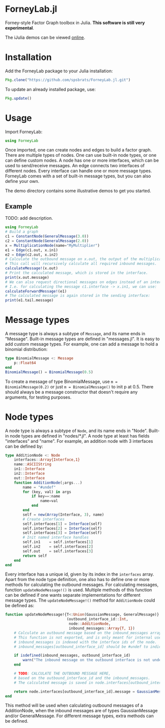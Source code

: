 ForneyLab.jl
============

Forney-style Factor Graph toolbox in Julia.
**This software is still very experimental**.

The iJulia demos can be viewed [online](http://192.71.151.86/ForneyLab.jl-demos/).

Installation
============
Add the ForneyLab package to your Julia installation:
```jl
Pkg.clone("https://github.com/spsbrats/ForneyLab.jl.git")
```
To update an already installed package, use:
```jl
Pkg.update()
```
Usage
=====
Import ForneyLab:
```jl
using ForneyLab
```
Once imported, one can create nodes and edges to build a factor graph. There are multiple types of nodes. One can use built-in node types, or one can define custom nodes. A node has one or more interfaces, which can be used to send/receive messages. An edge connects two interfaces of different nodes. Every interface can handle one or more message types. ForneyLab comes with a set of built-in message types, but you can also define your own.

The demo directory contains some illustrative demos to get you started.

Example
-------
TODO: add description.
```jl
using ForneyLab
# Build a graph
c1 = ConstantNode(GeneralMessage(3.0))
c2 = ConstantNode(GeneralMessage(2.0))
x = MultiplicationNode(name="MyMultiplier")
e1 = Edge(c1.out, x.in1)
e2 = Edge(c2.out, x.in2)
# Calculate the outbound message on x.out, the output of the multiplication node.
# This call will recursively calculate all required inbound messages.
calculateMessage!(x.out)
# Print the calculated message, which is stored in the interface.
print(x.out.message)
# We can also request directional messages on edges instead of an interface.
# I.e. for calculating the message c1.interface -> x.in1, we can use:
calculateForwardMessage!(e1)
# The calculated message is again stored in the sending interface:
print(e1.tail.message)
```
Message types
=============
A message type is always a subtype of `Message`, and its name ends in "Message". Built-in message types are defined in "messages.jl". It is easy to add custom message types. For example, one can add a message to hold a binomial distribution:
```jl
type BinomialMessage <: Message
    p::Float64
end
BinomialMessage() = BinomialMessage(0.5)
```
To create a message of type BinomialMessage, use `m = BinomialMessage(0.2)` or just `m = BinomialMessage()` to init p at 0.5. There should always be a message constructor that doesn't require any arguments, for testing purposes.

Node types
==========
A node type is always a subtype of `Node`, and its name ends in "Node". Built-in node types are defined in "nodes/*.jl". A node type at least has fields "interfaces" and "name". For example, an addition node with 3 interfaces can be defined by:
```jl
type AdditionNode <: Node
    interfaces::Array{Interface,1}
    name::ASCIIString
    in1::Interface
    in2::Interface
    out::Interface
    function AdditionNode(;args...)
        name = "#undef"
        for (key, val) in args
            if key==:name
                name=val
            end
        end
        self = new(Array(Interface, 3), name)
        # Create interfaces
        self.interfaces[1] = Interface(self)
        self.interfaces[2] = Interface(self)
        self.interfaces[3] = Interface(self)
        # Init named interface handles
        self.in1    = self.interfaces[1]
        self.in2    = self.interfaces[2]
        self.out    = self.interfaces[3]
        return self
    end
end
```
Every interface has a unique id, given by its index in the `interfaces` array.
Apart from the node type definition, one also has to define one or more methods for calculating the outbound messages. For calculating messages, function `updateNodeMessage!()` is used. Multiple methods of this function can be defined if one wants separate implementations for different message types. The `updateNodeMessage!()` method for `AdditionNode` could be defined as:
```jl
function updateNodeMessage!{T<:Union(GaussianMessage, GeneralMessage)}
                            (outbound_interface_id::Int,
                             node::AdditionNode,
                             inbound_messages::Array{T, 1})
    # Calculate an outbound message based on the inbound_messages array and the node function.
    # This function is not exported, and is only meant for internal use.
    # inbound_messages is indexed with the interface ids of the node.
    # inbound_messages[outbound_interface_id] should be #undef to indicate that the inbound message on this interface is not relevant.

    if isdefined(inbound_messages, outbound_interface_id)
        warn("The inbound message on the outbound interface is not undefined ($(typeof(node)) $(node.name) interface $(outbound_interface_id))")
    end

    # TODO: CALCULATE THE OUTBOUND MESSAGE HERE,
    # based on the outbound_interface_id and the inbound_messages.
    # The calculated message is saved in node.interfaces[outbound_interface_id].message and should also be returned.

    return node.interfaces[outbound_interface_id].message = GaussianMessage()
end
```
This method will be used when calculating outbound messages of a AdditionNode, when the inbound messages are of types GaussianMessage and/or GeneralMessage. For different message types, extra methods can be defined.
